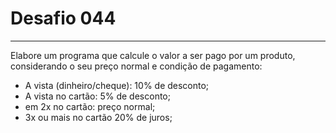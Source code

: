 # Desafio **044**
---
Elabore um programa que calcule o valor a ser pago por um produto, considerando o seu preço normal e condição de pagamento:
* A vista (dinheiro/cheque): 10% de desconto;
* A vista no cartão: 5% de desconto;
* em 2x no cartão: preço normal;
* 3x ou mais no cartão 20% de juros;